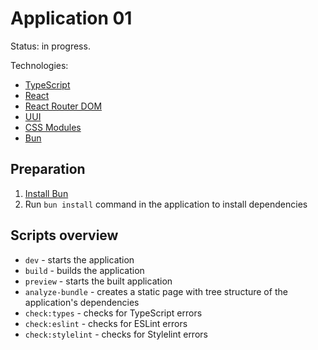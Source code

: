 # Application 01

Status: in progress.

Technologies:

* [TypeScript](https://www.typescriptlang.org)
* [React](https://react.dev)
* [React Router DOM](https://v5.reactrouter.com/web)
* [UUI](https://uui.epam.com)
* [CSS Modules](https://github.com/css-modules/css-modules)
* [Bun](https://bun.sh)

## Preparation

1. [Install Bun](https://bun.sh/docs/installation)
2. Run `bun install` command in the application to install dependencies

## Scripts overview

* `dev` - starts the application
* `build` - builds the application
* `preview` - starts the built application
* `analyze-bundle` - creates a static page with tree structure of the application's dependencies
* `check:types` - checks for TypeScript errors
* `check:eslint` - checks for ESLint errors
* `check:stylelint` - checks for Stylelint errors
